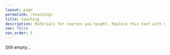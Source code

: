 ```yaml
---
layout: page
permalink: /teaching/
title: teaching
description: Materials for courses you taught. Replace this text with your description.
nav: false 
nav_order: 5
---
```

Still empty...
